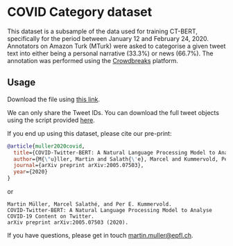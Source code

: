 # COVID Category dataset

This dataset is a subsample of the data used for training CT-BERT, specifically for the period between January 12 and February 24, 2020. Annotators on Amazon Turk (MTurk) were asked to categorise a given tweet text into
either being a personal narrative (33.3%) or news (66.7%). The annotation was performed using the [Crowdbreaks](crowdbreaks.org) platform.

## Usage
Download the file using [this link](https://raw.githubusercontent.com/digitalepidemiologylab/covid-twitter-bert/master/datasets/covid_category/covid_category.csv). 

We can only share the Tweet IDs. You can download the full tweet objects using the script provided [here](https://github.com/digitalepidemiologylab/crowdbreaks-paper).

If you end up using this dataset, please cite our pre-print:
```bibtex
@article{muller2020covid,
  title={COVID-Twitter-BERT: A Natural Language Processing Model to Analyse COVID-19 Content on Twitter},
  author={M{\"u}ller, Martin and Salath{\'e}, Marcel and Kummervold, Per E},
  journal={arXiv preprint arXiv:2005.07503},
  year={2020}
}
```
or
```
Martin Müller, Marcel Salathé, and Per E. Kummervold. 
COVID-Twitter-BERT: A Natural Language Processing Model to Analyse COVID-19 Content on Twitter.
arXiv preprint arXiv:2005.07503 (2020).
```

If you have questions, please get in touch martin.muller@epfl.ch.
